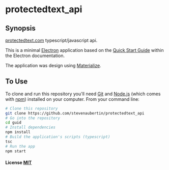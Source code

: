 # protectedtext_api

## Synopsis

[protectedtext.com](https://www.protectedtext.com/) typescript/javascript api.

This is a minimal [Electron](http://electron.atom.io) application based on the [Quick Start Guide](http://electron.atom.io/docs/latest/tutorial/quick-start) within the Electron documentation.

The application was design using [Materialize](http://materializecss.com/).

## To Use

To clone and run this repository you'll need [Git](https://git-scm.com) and [Node.js](https://nodejs.org/en/download/) (which comes with [npm](http://npmjs.com)) installed on your computer. From your command line:

```bash
# Clone this repository
git clone https://github.com/stevenaubertin/protectedtext_api
# Go into the repository
cd guid
# Install dependencies
npm install
# Build the application's scripts (typescript)
tsc
# Run the app
npm start
```

#### License [MIT](LICENSE)

